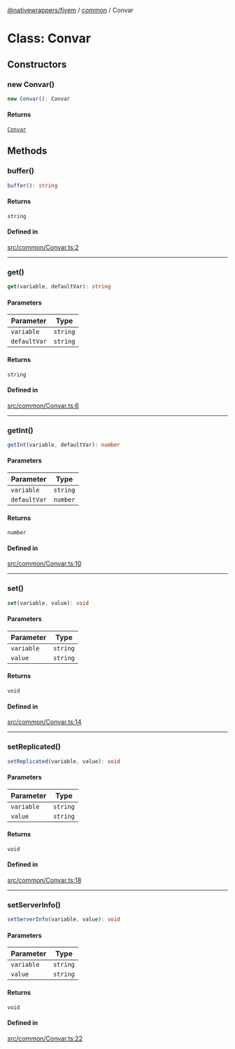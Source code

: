 [@nativewrappers/fivem](../../README.md) / [common](../README.md) / Convar

# Class: Convar

## Constructors

### new Convar()

```ts
new Convar(): Convar
```

#### Returns

[`Convar`](Convar.md)

## Methods

### buffer()

```ts
buffer(): string
```

#### Returns

`string`

#### Defined in

[src/common/Convar.ts:2](https://github.com/nativewrappers/fivem/blob/23974f37709c3a4a6a2e52877548e496df556c3f/src/common/Convar.ts#L2)

***

### get()

```ts
get(variable, defaultVar): string
```

#### Parameters

| Parameter | Type |
| ------ | ------ |
| `variable` | `string` |
| `defaultVar` | `string` |

#### Returns

`string`

#### Defined in

[src/common/Convar.ts:6](https://github.com/nativewrappers/fivem/blob/23974f37709c3a4a6a2e52877548e496df556c3f/src/common/Convar.ts#L6)

***

### getInt()

```ts
getInt(variable, defaultVar): number
```

#### Parameters

| Parameter | Type |
| ------ | ------ |
| `variable` | `string` |
| `defaultVar` | `number` |

#### Returns

`number`

#### Defined in

[src/common/Convar.ts:10](https://github.com/nativewrappers/fivem/blob/23974f37709c3a4a6a2e52877548e496df556c3f/src/common/Convar.ts#L10)

***

### set()

```ts
set(variable, value): void
```

#### Parameters

| Parameter | Type |
| ------ | ------ |
| `variable` | `string` |
| `value` | `string` |

#### Returns

`void`

#### Defined in

[src/common/Convar.ts:14](https://github.com/nativewrappers/fivem/blob/23974f37709c3a4a6a2e52877548e496df556c3f/src/common/Convar.ts#L14)

***

### setReplicated()

```ts
setReplicated(variable, value): void
```

#### Parameters

| Parameter | Type |
| ------ | ------ |
| `variable` | `string` |
| `value` | `string` |

#### Returns

`void`

#### Defined in

[src/common/Convar.ts:18](https://github.com/nativewrappers/fivem/blob/23974f37709c3a4a6a2e52877548e496df556c3f/src/common/Convar.ts#L18)

***

### setServerInfo()

```ts
setServerInfo(variable, value): void
```

#### Parameters

| Parameter | Type |
| ------ | ------ |
| `variable` | `string` |
| `value` | `string` |

#### Returns

`void`

#### Defined in

[src/common/Convar.ts:22](https://github.com/nativewrappers/fivem/blob/23974f37709c3a4a6a2e52877548e496df556c3f/src/common/Convar.ts#L22)
